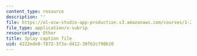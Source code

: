 ```yaml
---
content_type: resource
description: ''
file: https://ol-ocw-studio-app-production.s3.amazonaws.com/courses/1-258j-public-transportation-systems-spring-2017/4222ede078723f3ad41230f62c790b10_Wlz_17id1BM.srt
file_type: application/x-subrip
resourcetype: Other
title: 3play caption file
uid: 4222ede0-7872-3f3a-d412-30f62c790b10
---
```

